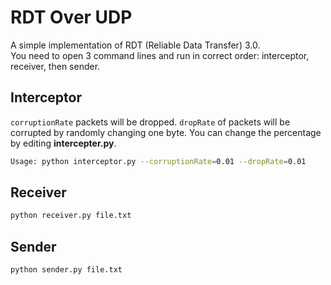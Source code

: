 # RDT Over UDP

A simple implementation of RDT (Reliable Data Transfer) 3.0.  
You need to open 3 command lines and run in correct order: interceptor, receiver, then sender.

## Interceptor
`corruptionRate` packets will be dropped. `dropRate` of packets will be corrupted by randomly changing one byte. You can change the percentage by editing **intercepter.py**.
```bash
Usage: python interceptor.py --corruptionRate=0.01 --dropRate=0.01
```

## Receiver
```bash
python receiver.py file.txt
```

## Sender
```bash
python sender.py file.txt
```
